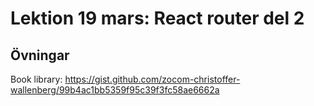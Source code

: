 # Lektion 19 mars: React router del 2

## Övningar

Book library: https://gist.github.com/zocom-christoffer-wallenberg/99b4ac1bb5359f95c39f3fc58ae6662a
